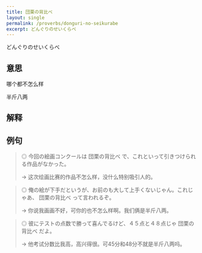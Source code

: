 ```yaml
---
title: 団栗の背比べ
layout: single
permalink: /proverbs/donguri-no-seikurabe
excerpt: どんぐりのせいくらべ
---
```


どんぐりのせいくらべ

## 意思

哪个都不怎么样

半斤八两

## 解释

## 例句

> ◎ 今回の絵画コンクールは 団栗の背比べ で、これといって引きつけられる作品がなかった。
>
> → 这次绘画比赛的作品不怎么样，没什么特别吸引人的。

> ◎ 俺の絵が下手だというが、お前のも大して上手くないじゃん。これじゃあ、 団栗の背比べ って言われるぞ。
>
> → 你说我画画不好，可你的也不怎么样啊。我们俩是半斤八两。

> ◎ 彼にテストの点数で勝って喜んでるけど、４５点と４８点じゃ 団栗の背比べ だよ。
>
> → 他考试分数比我高，高兴得很。可45分和48分不就是半斤八两吗。

